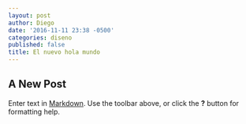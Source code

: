 ```yaml
---
layout: post
author: Diego
date: '2016-11-11 23:38 -0500'
categories: diseno
published: false
title: El nuevo hola mundo
---
```

## A New Post

Enter text in [Markdown](http://daringfireball.net/projects/markdown/). Use the toolbar above, or click the **?** button for formatting help.
